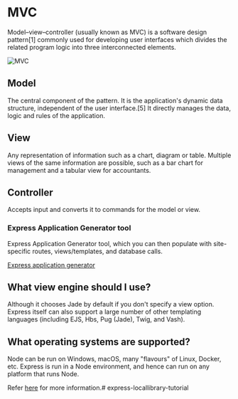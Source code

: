 # MVC
Model–view–controller (usually known as MVC) is a software design pattern[1] commonly used for developing user interfaces which divides the related program logic into three interconnected elements.

![MVC](https://upload.wikimedia.org/wikipedia/commons/thumb/a/a0/MVC-Process.svg/200px-MVC-Process.svg.png)

## Model
The central component of the pattern. It is the application's dynamic data structure, independent of the user interface.[5] It directly manages the data, logic and rules of the application.

## View
Any representation of information such as a chart, diagram or table. Multiple views of the same information are possible, such as a bar chart for management and a tabular view for accountants.

## Controller
Accepts input and converts it to commands for the model or view.

### Express Application Generator tool
 Express Application Generator tool, which you can then populate with site-specific routes, views/templates, and database calls.

[Express application generator](https://expressjs.com/en/starter/generator.html)

## What view engine should I use?
Although it chooses Jade by default if you don't specify a view option. Express itself can also support a large number of other templating languages (including EJS, Hbs, Pug (Jade), Twig, and Vash).

## What operating systems are supported?
Node can be run on Windows, macOS, many "flavours" of Linux, Docker, etc.
Express is run in a Node environment, and hence can run on any platform that runs Node.

Refer [here](https://developer.mozilla.org/en-US/docs/Learn/Server-side/Express_Nodejs/skeleton_website) for more information.#   e x p r e s s - l o c a l l i b r a r y - t u t o r i a l  
 
